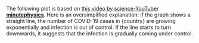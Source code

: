 The following plot is based on [this video by science-YouTuber **minutephysics**](https://www.youtube.com/watch?v=54XLXg4fYsc). Here is an oversimplified explanation: if the graph shows a straight line, the number of COVID-19 cases in {country} are growing exponentially and infection is out of control. If the line starts to turn downwards, it suggests that the infection is gradually coming under control.